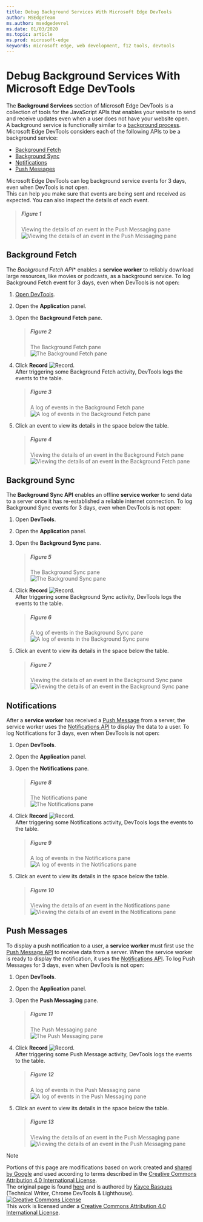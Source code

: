 ```yaml
---
title: Debug Background Services With Microsoft Edge DevTools
author: MSEdgeTeam
ms.author: msedgedevrel
ms.date: 01/03/2020
ms.topic: article
ms.prod: microsoft-edge
keywords: microsoft edge, web development, f12 tools, devtools
---
```

<!-- Copyright Kayce Basques 
   Licensed under the Apache License, Version 2.0 (the "License");
   you may not use this file except in compliance with the License.
   You may obtain a copy of the License at
       http://www.apache.org/licenses/LICENSE-2.0
   Unless required by applicable law or agreed to in writing, software
   distributed under the License is distributed on an "AS IS" BASIS,
   WITHOUT WARRANTIES OR CONDITIONS OF ANY KIND, either express or implied.
   See the License for the specific language governing permissions and
   limitations under the License.  -->  





# Debug Background Services With Microsoft Edge DevTools   



The **Background Services** section of Microsoft Edge DevTools is a collection of tools for the JavaScript APIs that enables your website to send and receive updates even when a user does not have your website open.  
A background service is functionally similar to a [background process][WikiBackgroundProcess].  
Microsoft Edge DevTools considers each of the following APIs to be a background service:  

*   [Background Fetch](#background-fetch)  
*   [Background Sync](#background-sync)  
*   [Notifications](#notifications)  
*   [Push Messages](#push-messages)  

Microsoft Edge DevTools can log background service events for 3 days, even when DevTools is not open.  
This can help you make sure that events are being sent and received as expected.  You can also inspect the details of each event.  

> ##### Figure 1  
> Viewing the details of an event in the Push Messaging pane  
> ![Viewing the details of an event in the Push Messaging pane][PushDetails]  

## Background Fetch  

The *Background Fetch API** enables a **service worker** to reliably download large resources, like movies or podcasts, as a background service.  To log Background Fetch event for 3 days, even when DevTools is not open:  

<!--Todo: add background fetch api section when available -->  

1.  [Open DevTools][OpenDevTools].  
1.  Open the **Application** panel.  
1.  Open the **Background Fetch** pane.  
    
    > ##### Figure 2  
    > The Background Fetch pane  
    > ![The Background Fetch pane][FetchEmpty]  
    
1.  Click **Record** ![Record][ImageRecordIcon].  
   After triggering some Background Fetch activity, DevTools logs the events to the table.  
    
    > ##### Figure 3  
    > A log of events in the Background Fetch pane  
    > ![A log of events in the Background Fetch pane][FetchLog]  
    
1.  Click an event to view its details in the space below the table.  
    
    > ##### Figure 4  
    > Viewing the details of an event in the Background Fetch pane  
    > ![Viewing the details of an event in the Background Fetch pane][FetchDetails]  

## Background Sync   

The **Background Sync API** enables an offline **service worker** to send data to a server once it has re-established a reliable internet connection.  To log Background Sync events for 3 days, even when DevTools is not open:  

<!--Todo: add background sync api section when available -->  

1.  Open **DevTools**.  
1.  Open the **Application** panel.  
1.  Open the **Background Sync** pane.  
    
    > ##### Figure 5  
    > The Background Sync pane  
    > ![The Background Sync pane][SyncEmpty]  
    
1.  Click **Record** ![Record][ImageRecordIcon].  
   After triggering some Background Sync activity, DevTools logs the events to the table.  
    
    > ##### Figure 6  
    > A log of events in the Background Sync pane  
    > ![A log of events in the Background Sync pane][SyncLog]  
    
1.  Click an event to view its details in the space below the table.  
    
    > ##### Figure 7  
    > Viewing the details of an event in the Background Sync pane  
    > ![Viewing the details of an event in the Background Sync pane][SyncDetails]  
    
<!--Todo: add open devtools section when available -->  

## Notifications 

After a **service worker** has received a [Push Message][MDNPush] from a server, the service worker uses the [Notifications API][MDNNotifications] to display the data to a user.  To log Notifications for 3 days, even when DevTools is not open:  

1.  Open **DevTools**.  
1.  Open the **Application** panel.  
1.  Open the **Notifications** pane.  
    
    > ##### Figure 8  
    > The Notifications pane  
    > ![The Notifications pane][NotificationsEmpty]  
    
1.  Click **Record** ![Record][ImageRecordIcon].  
   After triggering some Notifications activity, DevTools logs the events to the table.  
    
    > ##### Figure 9  
    > A log of events in the Notifications pane  
    > ![A log of events in the Notifications pane][NotificationsLog]  
    
1.  Click an event to view its details in the space below the table.  
    
    > ##### Figure 10  
    > Viewing the details of an event in the Notifications pane  
    > ![Viewing the details of an event in the Notifications pane][NotificationsDetails]  
    
<!--Todo: add open devtools section when available -->  

## Push Messages 

To display a push notification to a user, a **service worker** must first use the [Push Message API][MDNPush] to receive data from a server.  When the service worker is ready to display the notification, it uses the [Notifications API][MDNNotifications].  To log Push Messages for 3 days, even when DevTools is not open:  

1.  Open **DevTools**.  
1.  Open the **Application** panel.  
1.  Open the **Push Messaging** pane.  
    
    > ##### Figure 11  
    > The Push Messaging pane  
    > ![The Push Messaging pane][PushEmpty]  

1.  Click **Record** ![Record][ImageRecordIcon].  
    After triggering some Push Message activity, DevTools logs the events to the table.  
    
    > ##### Figure 12  
    > A log of events in the Push Messaging pane  
    > ![A log of events in the Push Messaging pane][PushLog]  

1.  Click an event to view its details in the space below the table.  
    
    > ##### Figure 13  
    > Viewing the details of an event in the Push Messaging pane  
    > ![Viewing the details of an event in the Push Messaging pane][PushDetails2]  
    
<!--Todo: add open devtools section when available -->  

 



<!-- image links -->  

[ImageRecordIcon]: images/record-icon.msft.png  

[FetchDetails]: images/application-background-services-background-fetch-details.msft.png "Figure 4: Viewing the details of an event in the Background Fetch pane"  
[FetchEmpty]: images/application-background-services-background-fetch-empty.msft.png "Figure 2: The Background Fetch pane"  
[FetchLog]: images/application-background-services-background-fetch.msft.png "Figure 3: A log of events in the Background Fetch pane"  
[NotificationsDetails]: images/application-background-services-notifications-details.msft.png "Figure 10: Viewing the details of an event in the Notifications pane"  
[NotificationsEmpty]: images/application-background-services-notifications-empty.msft.png "Figure 8: The Notifications pane"  
[NotificationsLog]: images/application-background-services-notifications.msft.png "Figure 9: A log of events in the Notifications pane"  
[PushDetails]: images/application-background-services-push-messaging.msft.png "Figure 1: Viewing the details of an event in the Push Messaging pane"  
[PushDetails2]: images/application-background-services-push-messaging-details.msft.png "Figure 13: Viewing the details of an event in the Push Messaging pane"  
[PushEmpty]: images/application-background-services-push-messaging-empty.msft.png "Figure 11: The Push Messaging pane"  
[PushLog]: images/application-background-services-push-messaging.msft.png "Figure 12: A log of events in the Push Messaging pane"  
[SyncDetails]: images/application-background-services-background-sync-details.msft.png "Figure 7: Viewing the details of an event in the Background Sync pane"  
[SyncEmpty]: images/application-background-services-background-sync-empty.msft.png "Figure 5: The Background Sync pane"  
[SyncLog]: images/application-background-services-background-sync.msft.png "Figure 6: A log of events in the Background Sync pane"  

<!-- links -->  

<!--[BackgroundFetchAPI]: ../../../microsoft-edge/devtools-guide-chromium/whats-new/2018/12/background-fetch.md "Background Fetch API"  -->  
<!--[BackgroundSyncAPI]: ../../../microsoft-edge/devtools-guide-chromium/whats-new/2015/12/background-sync.md  "Background Sync API"  -->

[OpenDevTools]: ../open.md "Open Microsoft Edge (Chromium) Developer Tools"  

[MDNNotifications]: https://developer.mozilla.org/docs/Web/API/Notifications_API "Notifications API | MDN"  
[MDNPush]: https://developer.mozilla.org/docs/Web/API/Push_API "Push API | MDN"  
<!--[ServiceWorkerCacheStorage]: https://alphabet.dev/service-workers-cache-storage "Service workers and the Cache Storage API | alphabet.dev"  -->
[WikiBackgroundProcess]: https://en.wikipedia.org/wiki/Background_process "Background process - Wikipedia"  

> [!NOTE]
> Portions of this page are modifications based on work created and [shared by Google][GoogleSitePolicies] and used according to terms described in the [Creative Commons Attribution 4.0 International License][CCA4IL].  
> The original page is found [here](https://developers.google.com/web/tools/chrome-devtools/javascript/background-services) and is authored by [Kayce Basques][KayceBasques] \(Technical Writer, Chrome DevTools & Lighthouse\).  
[![Creative Commons License][CCby4Image]][CCA4IL]  
This work is licensed under a [Creative Commons Attribution 4.0 International License][CCA4IL].  

[CCA4IL]: http://creativecommons.org/licenses/by/4.0  
[CCby4Image]: https://i.creativecommons.org/l/by/4.0/88x31.png  
[GoogleSitePolicies]: https://developers.google.com/terms/site-policies  
[KayceBasques]: https://developers.google.com/web/resources/contributors/kaycebasques  
